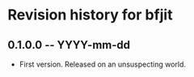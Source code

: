 # Revision history for bfjit

## 0.1.0.0 -- YYYY-mm-dd

* First version. Released on an unsuspecting world.
